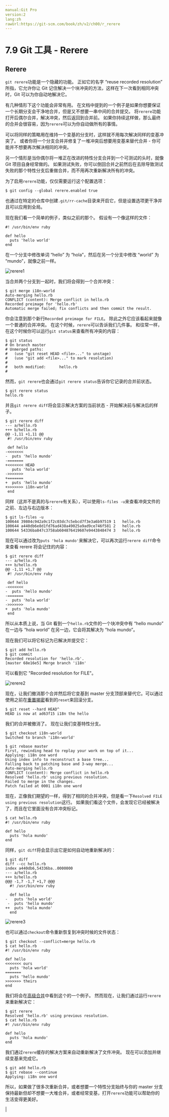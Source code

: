 ```yaml
---
manual:Git Pro
version:2
lang:zh
rawUrl:https://git-scm.com/book/zh/v2/ch00/r_rerere
---
```



# 7.9 Git 工具 - Rerere

## Rerere<a name="r_rerere"></a>


`git rerere`功能是一个隐藏的功能。 正如它的名字 “reuse recorded resolution” 所指，它允许你让 Git 记住解决一个块冲突的方法，这样在下一次看到相同冲突时，Git 可以为你自动地解决它。




有几种情形下这个功能会非常有用。 在文档中提到的一个例子是如果你想要保证一个长期分支会干净地合并，但是又不想要一串中间的合并提交。 将`rerere`功能打开后偶尔合并，解决冲突，然后返回到合并前。 如果你持续这样做，那么最终的合并会很容易，因为`rerere`可以为你自动做所有的事情。




可以将同样的策略用在维持一个变基的分支时，这样就不用每次解决同样的变基冲突了。 或者你将一个分支合并并修复了一堆冲突后想要用变基来替代合并 - 你可能并不想要再次解决相同的冲突。




另一个情形是当你偶尔将一堆正在改进的特性分支合并到一个可测试的头时，就像 Git 项目自身经常做的。 如果测试失败，你可以倒回合并之前然后在去除导致测试失败的那个特性分支后重做合并，而不用再次重新解决所有的冲突。




为了启用`rerere`功能，仅仅需要运行这个配置选项：



```
$ git config --global rerere.enabled true
```




也通过在特定的仓库中创建`.git/rr-cache`目录来开启它，但是设置选项更干净并且可以应用到全局。




现在我们看一个简单的例子，类似之前的那个。 假设有一个像这样的文件：



```
#! /usr/bin/env ruby

def hello
  puts 'hello world'
end
```




在一个分支中修改单词 “hello” 为 “hola”，然后在另一个分支中修改 “world” 为 “mundo”，就像之前一样。


![rerere1](%854.png "")



当合并两个分支到一起时，我们将会得到一个合并冲突：



```
$ git merge i18n-world
Auto-merging hello.rb
CONFLICT (content): Merge conflict in hello.rb
Recorded preimage for 'hello.rb'
Automatic merge failed; fix conflicts and then commit the result.
```




你会注意到那个新行`Recorded preimage for FILE`。 除此之外它应该看起来就像一个普通的合并冲突。 在这个时候，`rerere`可以告诉我们几件事。 和往常一样，在这个时候你可以运行`git status`来查看所有冲突的内容：



```
$ git status
# On branch master
# Unmerged paths:
#   (use "git reset HEAD <file>..." to unstage)
#   (use "git add <file>..." to mark resolution)
#
#	both modified:      hello.rb
#
```




然而，`git rerere`也会通过`git rerere status`告诉你它记录的合并前状态。



```
$ git rerere status
hello.rb
```




并且`git rerere diff`将会显示解决方案的当前状态 - 开始解决前与解决后的样子。



```
$ git rerere diff
--- a/hello.rb
+++ b/hello.rb
@@ -1,11 +1,11 @@
 #! /usr/bin/env ruby

 def hello
-<<<<<<<
-  puts 'hello mundo'
-=======
+<<<<<<< HEAD
   puts 'hola world'
->>>>>>>
+=======
+  puts 'hello mundo'
+>>>>>>> i18n-world
 end
```




同样（这并不是真的与`rerere`有关系），可以使用`ls-files -u`来查看冲突文件的之前、左边与右边版本：



```
$ git ls-files -u
100644 39804c942a9c1f2c03dc7c5ebcd7f3e3a6b97519 1	hello.rb
100644 a440db6e8d1fd76ad438a49025a9ad9ce746f581 2	hello.rb
100644 54336ba847c3758ab604876419607e9443848474 3	hello.rb
```




现在可以通过改为`puts 'hola mundo'`来解决它，可以再次运行`rerere diff`命令来查看 rerere 将会记住的内容：



```
$ git rerere diff
--- a/hello.rb
+++ b/hello.rb
@@ -1,11 +1,7 @@
 #! /usr/bin/env ruby

 def hello
-<<<<<<<
-  puts 'hello mundo'
-=======
-  puts 'hola world'
->>>>>>>
+  puts 'hola mundo'
 end
```




所以从本质上说，当 Git 看到一个`hello.rb`文件的一个块冲突中有 “hello mundo” 在一边与 “hola world” 在另一边，它会将其解决为 “hola mundo”。




现在我们可以将它标记为已解决并提交它：



```
$ git add hello.rb
$ git commit
Recorded resolution for 'hello.rb'.
[master 68e16e5] Merge branch 'i18n'
```




可以看到它 &quot;Recorded resolution for FILE&quot;。


![rerere2](%855.png "")



现在，让我们撤消那个合并然后将它变基到 master 分支顶部来替代它。可以通过使用之前在[重置揭密](%615 "")看到的`reset`来回滚分支。



```
$ git reset --hard HEAD^
HEAD is now at ad63f15 i18n the hello
```




我们的合并被撤消了。 现在让我们变基特性分支。



```
$ git checkout i18n-world
Switched to branch 'i18n-world'

$ git rebase master
First, rewinding head to replay your work on top of it...
Applying: i18n one word
Using index info to reconstruct a base tree...
Falling back to patching base and 3-way merge...
Auto-merging hello.rb
CONFLICT (content): Merge conflict in hello.rb
Resolved 'hello.rb' using previous resolution.
Failed to merge in the changes.
Patch failed at 0001 i18n one word
```




现在，正像我们期望的一样，得到了相同的合并冲突，但是看一下`Resolved FILE using previous resolution`这行。 如果我们看这个文件，会发现它已经被解决了，而且在它里面没有合并冲突标记。



```
$ cat hello.rb
#! /usr/bin/env ruby

def hello
  puts 'hola mundo'
end
```




同样，`git diff`将会显示出它是如何自动地重新解决的：



```
$ git diff
diff --cc hello.rb
index a440db6,54336ba..0000000
--- a/hello.rb
+++ b/hello.rb
@@@ -1,7 -1,7 +1,7 @@@
  #! /usr/bin/env ruby

  def hello
-   puts 'hola world'
 -  puts 'hello mundo'
++  puts 'hola mundo'
  end
```


![rerere3](%856.png "")



也可以通过`checkout`命令重新恢复到冲突时候的文件状态：



```
$ git checkout --conflict=merge hello.rb
$ cat hello.rb
#! /usr/bin/env ruby

def hello
<<<<<<< ours
  puts 'hola world'
=======
  puts 'hello mundo'
>>>>>>> theirs
end
```




我们将会在[高级合并](%636 "")中看到这个的一个例子。 然而现在，让我们通过运行`rerere`来重新解决它：



```
$ git rerere
Resolved 'hello.rb' using previous resolution.
$ cat hello.rb
#! /usr/bin/env ruby

def hello
  puts 'hola mundo'
end
```




我们通过`rerere`缓存的解决方案来自动重新解决了文件冲突。 现在可以添加并继续变基来完成它。



```
$ git add hello.rb
$ git rebase --continue
Applying: i18n one word
```




所以，如果做了很多次重新合并，或者想要一个特性分支始终与你的 master 分支保持最新但却不想要一大堆合并，或者经常变基，打开`rerere`功能可以帮助你的生活变得更美好。


|


